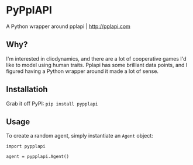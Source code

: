 # PyPplAPI
A Python wrapper around pplapi | http://pplapi.com

## Why?
I'm interested in cliodynamics, and there are a lot of cooperative games I'd like to model using human traits. Pplapi has some
brilliant data points, and I figured having a Python wrapper around it made a lot of sense.

## Installatioh

Grab it off PyPI:
```pip install pypplapi```

## Usage

To create a random agent, simply instantiate an `Agent` object:

```
import pypplapi

agent = pypplapi.Agent()
```